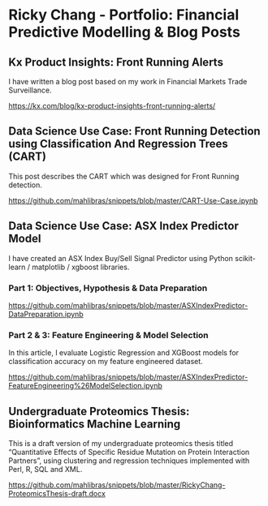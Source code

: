 # Ricky Chang - Portfolio: Financial Predictive Modelling &amp; Blog Posts


## Kx Product Insights: Front Running Alerts
I have written a blog post based on my work in Financial Markets Trade Surveillance.

https://kx.com/blog/kx-product-insights-front-running-alerts/

## Data Science Use Case: Front Running Detection using Classification And Regression Trees (CART)
This post describes the CART which was designed for Front Running detection.

https://github.com/mahlibras/snippets/blob/master/CART-Use-Case.ipynb

## Data Science Use Case: ASX Index Predictor Model
I have created an ASX Index Buy/Sell Signal Predictor using Python scikit-learn / matplotlib / xgboost libraries.

### Part 1: Objectives, Hypothesis & Data Preparation
https://github.com/mahlibras/snippets/blob/master/ASXIndexPredictor-DataPreparation.ipynb

### Part 2 & 3: Feature Engineering & Model Selection
In this article, I evaluate Logistic Regression and XGBoost models for classification accuracy on my feature engineered dataset.

https://github.com/mahlibras/snippets/blob/master/ASXIndexPredictor-FeatureEngineering%26ModelSelection.ipynb

## Undergraduate Proteomics Thesis: Bioinformatics Machine Learning
This is a draft version of my undergraduate proteomics thesis titled “Quantitative Effects of Specific Residue Mutation on Protein Interaction Partners”, using clustering and regression techniques implemented with Perl, R, SQL and XML.

https://github.com/mahlibras/snippets/blob/master/RickyChang-ProteomicsThesis-draft.docx

